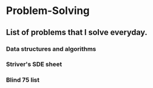 # Problem-Solving

## List of problems that I solve everyday.

### Data structures and algorithms
### Striver's SDE sheet
### Blind 75 list
